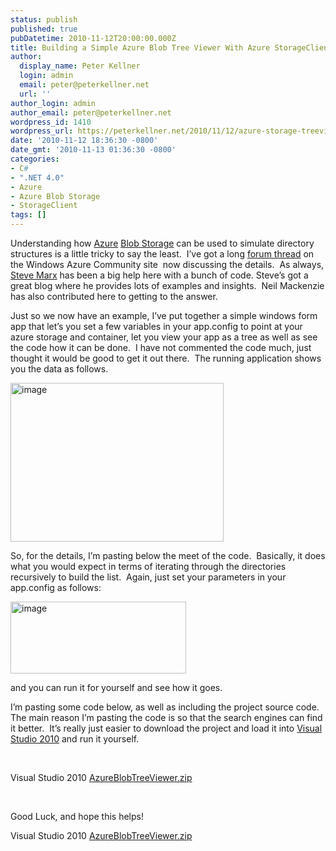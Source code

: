 ```yaml
---
status: publish
published: true
pubDatetime: 2010-11-12T20:00:00.000Z
title: Building a Simple Azure Blob Tree Viewer With Azure StorageClient API
author:
  display_name: Peter Kellner
  login: admin
  email: peter@peterkellner.net
  url: ''
author_login: admin
author_email: peter@peterkellner.net
wordpress_id: 1410
wordpress_url: https://peterkellner.net/2010/11/12/azure-storage-treeviewer-directory-browser/
date: '2010-11-12 18:36:30 -0800'
date_gmt: '2010-11-13 01:36:30 -0800'
categories:
- C#
- ".NET 4.0"
- Azure
- Azure Blob Storage
- StorageClient
tags: []
---
```

<p>Understanding how <a href="http://msdn.microsoft.com/en-us/windowsazure/cc974146.aspx">Azure</a> <a href="http://www.microsoft.com/windowsazure/storage/default.aspx">Blob Storage</a> can be used to simulate directory structures is a little tricky to say the least.&#160; I’ve got a long <a href="http://social.msdn.microsoft.com/Forums/en-US/windowsazuredata/thread/256cfc0f-bccc-4bf7-b7eb-cb7c7aca0c8a">forum thread</a> on the Windows Azure Community site&#160; now discussing the details.&#160; As always, <a href="http://blog.smarx.com/">Steve Marx</a> has been a big help here with a bunch of code. Steve’s got a great blog where he provides lots of examples and insights.&#160; Neil Mackenzie has also contributed here to getting to the answer.</p>
<p>Just so we now have an example, I’ve put together a simple windows form app that let’s you set a few variables in your app.config to point at your azure storage and container, let you view your app as a tree as well as see the code how it can be done.&#160; I have not commented the code much, just thought it would be good to get it out there.&#160; The running application shows you the data as follows.</p>
<p><a href="/FilesForWebDownload/Building-a-Simple-Azure-Blob-Tree-Viewer_F37A/image.png"><img style="background-image: none; border-right-width: 0px; padding-left: 0px; padding-right: 0px; display: inline; border-top-width: 0px; border-bottom-width: 0px; border-left-width: 0px; padding-top: 0px" title="image" border="0" alt="image" src="/FilesForWebDownload/Building-a-Simple-Azure-Blob-Tree-Viewer_F37A/image_thumb.png" width="341" height="254" /></a></p>
<p>  <!--more-->
<p>So, for the details, I’m pasting below the meet of the code.&#160; Basically, it does what you would expect in terms of iterating through the directories recursively to build the list.&#160; Again, just set your parameters in your app.config as follows:</p>
<p><a href="/FilesForWebDownload/Building-a-Simple-Azure-Blob-Tree-Viewer_F37A/image_3.png"><img style="background-image: none; border-right-width: 0px; padding-left: 0px; padding-right: 0px; display: inline; border-top-width: 0px; border-bottom-width: 0px; border-left-width: 0px; padding-top: 0px" title="image" border="0" alt="image" src="/FilesForWebDownload/Building-a-Simple-Azure-Blob-Tree-Viewer_F37A/image_thumb_3.png" width="281" height="115" /></a></p>
<p>and you can run it for yourself and see how it goes.</p>
<p>I’m pasting some code below, as well as including the project source code.&#160; The main reason I’m pasting the code is so that the search engines can find it better.&#160; It’s really just easier to download the project and load it into <a href="http://www.microsoft.com/visualstudio/en-us/visual-studio-2010-launch?WT.mc_id=SEARCH&amp;WT.srch=1">Visual Studio 2010</a> and run it yourself.</p>
<p>&#160;</p>
<div style="padding-bottom: 0px; margin: 0px; padding-left: 0px; padding-right: 0px; display: inline; float: none; padding-top: 0px" id="scid:8eb9d37f-1541-4f29-b6f4-1eea890d4876:40251c5f-e5d4-447d-80ca-5c6ba51b4cef" class="wlWriterEditableSmartContent">
<div>Visual Studio 2010   <a href="/FilesForWebDownload/Building-a-Simple-Azure-Blob-Tree-Viewer_F37A/AzureBlobTreeViewer_3.zip" target="_self">AzureBlobTreeViewer.zip</a></div></p>
</div>
<p>&#160;</p>
<p>Good Luck, and hope this helps!</p>
<div style="padding-bottom: 0px; margin: 0px; padding-left: 0px; padding-right: 0px; display: inline; float: none; padding-top: 0px" id="scid:8eb9d37f-1541-4f29-b6f4-1eea890d4876:6a0a0214-7d94-482e-9b3f-436063c63866" class="wlWriterEditableSmartContent">
<div>Visual Studio 2010   <a href="/FilesForWebDownload/Building-a-Simple-Azure-Blob-Tree-Viewer_F37A/AzureBlobTreeViewer.zip" target="_self">AzureBlobTreeViewer.zip</a></div></p>
</div>
